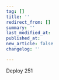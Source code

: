 ```yaml
---
tag: []
title: ''
redirect_from: []
summary: ''
last_modified_at: 
published_at: 
new_article: false
changelog: ''

---
```

Deploy 251
